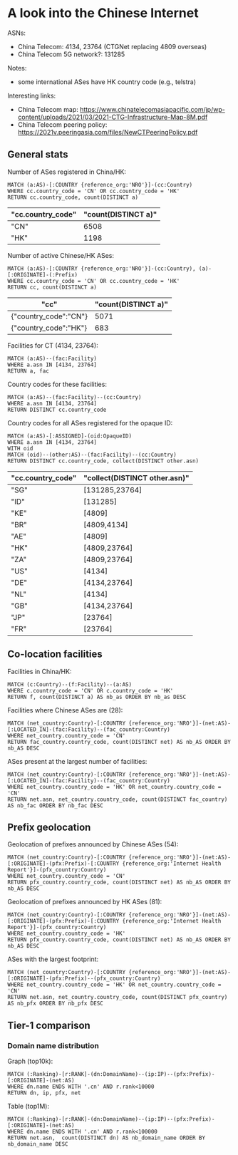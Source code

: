 # A look into the Chinese Internet

ASNs:
- China Telecom: 4134, 23764 (CTGNet replacing 4809 overseas)
- China Telecom 5G network?: 131285

Notes: 
- some international ASes have HK country code (e.g., telstra)


Interesting links:
- China Telecom map: https://www.chinatelecomasiapacific.com/jp/wp-content/uploads/2021/03/2021-CTG-Infrastructure-Map-8M.pdf
- China Telecom peering policy: https://2021v.peeringasia.com/files/NewCTPeeringPolicy.pdf


## General stats

Number of ASes registered in China/HK:
```cypher
MATCH (a:AS)-[:COUNTRY {reference_org:'NRO'}]-(cc:Country)
WHERE cc.country_code = 'CN' OR cc.country_code = 'HK'
RETURN cc.country_code, count(DISTINCT a)
```

| "cc.country_code" | "count(DISTINCT a)" |
|-------------------|---------------------|
| "CN"              |                6508 |
| "HK"              |                1198 |


Number of active Chinese/HK ASes:
```cypher
MATCH (a:AS)-[:COUNTRY {reference_org:'NRO'}]-(cc:Country), (a)-[:ORIGINATE]-(:Prefix)
WHERE cc.country_code = 'CN' OR cc.country_code = 'HK'
RETURN cc, count(DISTINCT a)
```
|         "cc"          | "count(DISTINCT a)" |
|-----------------------|---------------------|
| {"country_code":"CN"} |                5071 |
| {"country_code":"HK"} |                 683 |

Facilities for CT (4134, 23764):
```cypher
MATCH (a:AS)--(fac:Facility)
WHERE a.asn IN [4134, 23764]
RETURN a, fac
```

Country codes for these facilities:
```cypher
MATCH (a:AS)--(fac:Facility)--(cc:Country)
WHERE a.asn IN [4134, 23764]
RETURN DISTINCT cc.country_code
```

Country codes for all ASes registered for the opaque ID:
```cypher
MATCH (a:AS)-[:ASSIGNED]-(oid:OpaqueID)
WHERE a.asn IN [4134, 23764]
WITH oid
MATCH (oid)--(other:AS)--(fac:Facility)--(cc:Country)
RETURN DISTINCT cc.country_code, collect(DISTINCT other.asn)
```

| "cc.country_code" | "collect(DISTINCT other.asn)" |
|-------------------|-------------------------------|
| "SG"              | [131285,23764]                |
| "ID"              | [131285]                      |
| "KE"              | [4809]                        |
| "BR"              | [4809,4134]                   |
| "AE"              | [4809]                        |
| "HK"              | [4809,23764]                  |
| "ZA"              | [4809,23764]                  |
| "US"              | [4134]                        |
| "DE"              | [4134,23764]                  |
| "NL"              | [4134]                        |
| "GB"              | [4134,23764]                  |
| "JP"              | [23764]                       |
| "FR"              | [23764]                       |

## Co-location facilities 

Facilities in China/HK:
```cypher
MATCH (c:Country)--(f:Facility)--(a:AS)
WHERE c.country_code = 'CN' OR c.country_code = 'HK'
RETURN f, count(DISTINCT a) AS nb_as ORDER BY nb_as DESC
```

Facilities where Chinese ASes are (28):
```cypher
MATCH (net_country:Country)-[:COUNTRY {reference_org:'NRO'}]-(net:AS)-[:LOCATED_IN]-(fac:Facility)--(fac_country:Country)
WHERE net_country.country_code = 'CN'
RETURN fac_country.country_code, count(DISTINCT net) AS nb_AS ORDER BY nb_AS DESC
```

ASes present at the largest number of facilities:
```cypher
MATCH (net_country:Country)-[:COUNTRY {reference_org:'NRO'}]-(net:AS)-[:LOCATED_IN]-(fac:Facility)--(fac_country:Country)
WHERE net_country.country_code = 'HK' OR net_country.country_code = 'CN'
RETURN net.asn, net_country.country_code, count(DISTINCT fac_country) AS nb_fac ORDER BY nb_fac DESC
```

## Prefix geolocation
Geolocation of prefixes announced by Chinese ASes (54):
```cypher
MATCH (net_country:Country)-[:COUNTRY {reference_org:'NRO'}]-(net:AS)-[:ORIGINATE]-(pfx:Prefix)-[:COUNTRY {reference_org:'Internet Health Report'}]-(pfx_country:Country)
WHERE net_country.country_code = 'CN'
RETURN pfx_country.country_code, count(DISTINCT net) AS nb_AS ORDER BY nb_AS DESC
```

Geolocation of prefixes announced by HK ASes (81):
```cypher
MATCH (net_country:Country)-[:COUNTRY {reference_org:'NRO'}]-(net:AS)-[:ORIGINATE]-(pfx:Prefix)-[:COUNTRY {reference_org:'Internet Health Report'}]-(pfx_country:Country)
WHERE net_country.country_code = 'HK'
RETURN pfx_country.country_code, count(DISTINCT net) AS nb_AS ORDER BY nb_AS DESC
```

ASes with the largest footprint:
```cypher
MATCH (net_country:Country)-[:COUNTRY {reference_org:'NRO'}]-(net:AS)-[:ORIGINATE]-(pfx:Prefix)--(pfx_country:Country)
WHERE net_country.country_code = 'HK' OR net_country.country_code = 'CN'
RETURN net.asn, net_country.country_code, count(DISTINCT pfx_country) AS nb_pfx ORDER BY nb_pfx DESC
```

## Tier-1 comparison

### Domain name distribution

Graph (top10k):
```cypher
MATCH (:Ranking)-[r:RANK]-(dn:DomainName)--(ip:IP)--(pfx:Prefix)-[:ORIGINATE]-(net:AS)
WHERE dn.name ENDS WITH '.cn' AND r.rank<10000
RETURN dn, ip, pfx, net
```

Table (top1M):
```cypher
MATCH (:Ranking)-[r:RANK]-(dn:DomainName)--(ip:IP)--(pfx:Prefix)-[:ORIGINATE]-(net:AS)
WHERE dn.name ENDS WITH '.cn' AND r.rank<100000
RETURN net.asn,  count(DISTINCT dn) AS nb_domain_name ORDER BY nb_domain_name DESC
```

